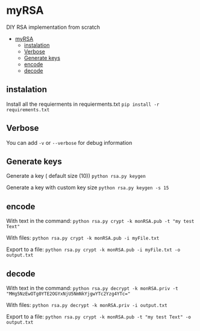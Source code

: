 # myRSA

DIY RSA implementation from scratch

- [myRSA](#myrsa)
  - [instalation](#instalation)
  - [Verbose](#verbose)
  - [Generate keys](#generate-keys)
  - [encode](#encode)
  - [decode](#decode)

## instalation

Install all the requierments in requierments.txt `pip install -r requirements.txt`

## Verbose

You can add `-v` or `--verbose` for debug information

## Generate keys

Generate a key ( default size (10))
`python rsa.py keygen`

Generate a key with custom key size
`python rsa.py keygen -s 15`

## encode

With text in the command:
`python rsa.py crypt -k monRSA.pub -t "my test Text"`

With files:
`python rsa.py crypt -k monRSA.pub -i myFile.txt`

Export to a file:
`python rsa.py crypt -k monRSA.pub -i myFile.txt -o output.txt`

## decode

With text in the command:
`python rsa.py decrypt -k monRSA.priv -t "MHg5NzEwOTg0YTE2OGYxNjU5NmNkYjgwYTc2Yzg4YTc="`

With files:
`python rsa.py decrypt -k monRSA.priv -i output.txt`

Export to a file:
`python rsa.py crypt -k monRSA.pub -t "my test Text" -o output.txt`
